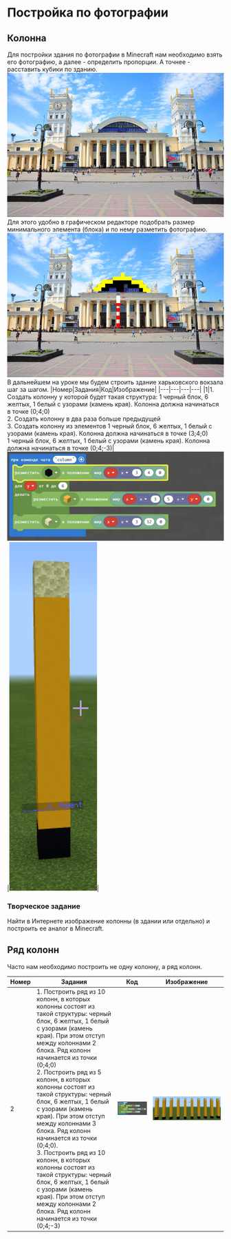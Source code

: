 # Постройка по фотографии
## Колонна
Для постройки здания по фотографии в Minecraft нам необходимо взять его фотографию, а далее - определить пропорции. А точнее - расставить кубики по зданию.
<img src = "img/vokzal_photo.jpeg">  
Для этого удобно в графическом редакторе подобрать размер минимального элемента (блока) и по нему разметить фотографию.
<img src = "img/vokzal_with_blocks.png">  
В дальнейшем на уроке мы будем строить здание харьковского вокзала шаг за шагом.
|Номер|Задания|Код|Изображение|
|---|---|---|---|
|1|1. Создать колонну у которой будет такая структура: 1 черный блок, 6 желтых, 1 белый с узорами (камень края). Колонна должна начинаться в точке (0;4;0)<br>2. Создать колонну в два раза больше предыдущей<br>3. Создать колонну из элементов 1 черный блок, 6 желтых, 1 белый с узорами (камень края). Колонна должна начинаться в точке (3;4;0)<br> 1 черный блок, 6 желтых, 1 белый с узорами (камень края). Колонна должна начинаться в точке (0;4;-3)|<img src = "img/column.jpg">|<img src = "img/column_pic.png">|

### Творческое задание
Найти в Интернете изображение колонны (в здании или отдельно) и построить ее аналог в Minecraft.

## Ряд колонн
Часто нам необходимо построить не одну колонну, а ряд колонн.


|Номер|Задания|Код|Изображение|
|---|---|---|---|
|2|1. Построить ряд из 10 колонн, в которых колонны состоят из такой структуры:  черный блок, 6 желтых, 1 белый с узорами (камень края). При этом отступ между колоннами 2 блока. Ряд колонн начинается из точки (0;4;0)<br> 2. Построить ряд из 5 колонн, в которых колонны состоят из такой структуры:  черный блок, 6 желтых, 1 белый с узорами (камень края). При этом отступ между колоннами 3 блока. Ряд колонн начинается из точки (0;4;0).<br>3. Построить ряд из 10 колонн, в которых колонны состоят из такой структуры:  черный блок, 6 желтых, 1 белый с узорами (камень края). При этом отступ между колоннами 2 блока. Ряд колонн начинается из точки (0;4;-3) |<img src = "img/columns.jpg">|<img src = "img/columns_pic.png">|


